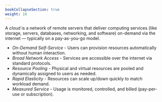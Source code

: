 ```yaml
---
bookCollapseSection: true
weight: 10
---
```


A *cloud* is a network of remote servers that deliver computing services
(like storage, servers, databases, networking, and software)
on-demand via the internet — typically on a pay-as-you-go model.

- *On-Demand Self-Service* - Users can provision resources automatically without human interaction.
- *Broad Network Access* - Services are accessible over the internet via standard protocols.
- *Resource Pooling* - Physical and virtual resources are pooled and dynamically assigned to users as needed.
- *Rapid Elasticity* - Resources can scale up/down quickly to match workload demand.
- *Measured Service* - Usage is monitored, controlled, and billed (pay-per-use or subscription).
